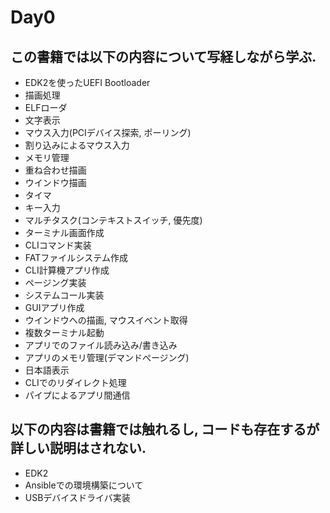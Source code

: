 # Day0

## この書籍では以下の内容について写経しながら学ぶ.

* EDK2を使ったUEFI Bootloader
* 描画処理
* ELFローダ
* 文字表示
* マウス入力(PCIデバイス探索, ポーリング)
* 割り込みによるマウス入力
* メモリ管理
* 重ね合わせ描画
* ウインドウ描画
* タイマ
* キー入力
* マルチタスク(コンテキストスイッチ, 優先度)
* ターミナル画面作成
* CLIコマンド実装
* FATファイルシステム作成
* CLI計算機アプリ作成
* ページング実装
* システムコール実装
* GUIアプリ作成
* ウインドウへの描画, マウスイベント取得
* 複数ターミナル起動
* アプリでのファイル読み込み/書き込み
* アプリのメモリ管理(デマンドぺージング)
* 日本語表示
* CLIでのリダイレクト処理
* パイプによるアプリ間通信

## 以下の内容は書籍では触れるし, コードも存在するが詳しい説明はされない.

* EDK2
* Ansibleでの環境構築について
* USBデバイスドライバ実装